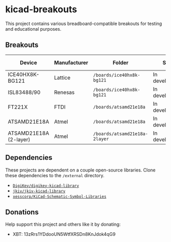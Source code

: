 # kicad-breakouts

This project contains various breadboard-compatible breakouts for testing and educational purposes.

## Breakouts

| Device | Manufacturer | Folder | Status | External Links |
| --- | --- | --- | --- | --- |
| ICE40HX8K-BG121 | Lattice | `/boards/ice40hx8k-bg121` | In development... | [[1]](http://www.latticesemi.com/iCE40) |
| ISL83488/90 | Renesas | `/boards/ice40hx8k-bg121` | In development... | [[2]](https://www.renesas.com/us/en/products/interface/rs-485-rs-422-rs-232/rs-485-rs-422/device/ISL83488.html) |
| FT221X | FTDI | `/boards/atsamd21e18a` | In development... | [[3]](https://www.ftdichip.com/Products/ICs/FT221X.html) |
| ATSAMD21E18A | Atmel | `/boards/atsamd21e18a` | In development... | [[4]](https://www.microchip.com/wwwproducts/en/ATsamd21e18) |
| ATSAMD21E18A (2-layer) | Atmel | `/boards/atsamd21e18a-2layer` | In development... | [[4]](https://www.microchip.com/wwwproducts/en/ATsamd21e18) |

## Dependencies

These projects are dependent on a couple open-source libraries. Clone these dependencies to the `/external` directory.

* [`DigiKey/digikey-kicad-library`](https://github.com/DigiKey/digikey-kicad-library)
* [`jkiv/jkiv-kicad-library`](https://github.com/jkiv/jkiv-kicad-library)
* [`xesscorp/KiCad-Schematic-Symbol-Libraries`](https://github.com/xesscorp/KiCad-Schematic-Symbol-Libraries.git)

## Donations 

Help support this project and others like it by donating:

* XBT: 13zRrs1YDdooUN5WtfXRSDn8KnJdok4qG9
